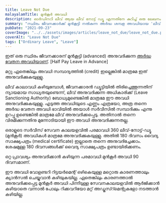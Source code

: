 ```yaml
---
title: Leave Not Due
malayalamTitle: മുൻ‌കൂർ അവധി
description: ഓർഡിനറി ലീവ് ആയ ലീവ് നോട്ട് ഡ്യൂ എന്നതിനേ കുറിച്ച് ഒരു ലേഖനം
summary: "സ്ഥിരം ജീവനക്കാർക്ക് മുൻകൂട്ടി നൽകുന്ന അർദ്ധ ശമ്പള അവധിയായ 'ലീവ് നോട്ട് ഡ്യൂ' എന്നതിനെക്കുറിച്ചു ഒരു ലേഖനം. യോഗ്യത, അനുവദനീയമായ പരമാവധി ദിവസങ്ങൾ എന്നിവ ഉൾപ്പെടെ മറ്റു വ്യവസ്ഥകളും പ്രതിപാദിക്കുന്നു"
pubDate: "2021-09-23"
coverImage: "../../assets/images/articles/leave_not_due/leave_not_due.png"
coverAlt: "Leave Not Due"
tags: ["Ordinary Leave", "Leave"]
---
```


ഇത് ഒരു സ്ഥിരം ജീവനക്കാരന് മുൻകൂട്ടി (advanced) അനുവദിക്കുന്ന [അർദ്ധ വേതന അവധിയാണ്](/article/half-pay-leave/). [Half Pay Leave in Advance]

മറ്റു ഏതെങ്കിലും അവധി സമ്പാദ്യത്തിൽ (credit) ഇല്ലെങ്കിൽ മാത്രമേ ഇത് അനുവദിക്കുകയുള്ളു.

ലീവ് കാലാവധി കഴിയുമ്പോൾ, ജീവനക്കാരൻ ഡ്യൂട്ടിയിൽ തിരിച്ചെത്തുന്നതിന് ന്യായമായ സാധ്യതയുണ്ടെന്ന്, ലീവ് അനുവദിക്കുന്ന അധികാരിക്ക് (Leave Sanctioning Authority) ബോധ്യമുണ്ടെങ്കിൽ മാത്രമേ ഈ അവധി അനുവദിക്കുകയുള്ളു. എടുത്ത അവധിയുടെ എണ്ണം എത്രയോ, അത്ര തന്നെ അർദ്ധ വേതന അവധി ഭാവിയിൽ അയാൾ സർവീസിൽ സമ്പാദിക്കും എന്നു ഉറപ്പു ഉണ്ടെങ്കിൽ മാത്രമേ ലീവ് അനുവദിക്കപ്പെടു. അതിനാൽ തന്നെ വിരമിക്കുന്നതിനു മുന്നോടിയായി ഈ അവധി അനുവദിക്കുന്നതല്ല.

ഒരാളുടെ സർവീസ് സേവന കാലയളവിൽ പരമാവധി 360 ലീവ്-നോട്ട്-ഡ്യൂ (മുൻ‌കൂർ) അവധികൾ മാത്രമേ അനുവദിക്കുകയുള്ളു. അതിൽ 180 ദിവസം വൈദ്യ സാക്ഷ്യപത്രം (medical certificate) ഇല്ലാതെ തന്നെ അനുവദിച്ചേക്കാം. ശേഷമുള്ള 180 ദിവസങ്ങൾക്ക് വൈദ്യ സാക്ഷ്യപത്രം ഉണ്ടായിരിക്കണം.

ഒറ്റ പ്രാവശ്യം അനുവദിക്കാൻ കഴിയുന്ന പരമാവധി മുൻ‌കൂർ അവധി 90 ദിവസമാണ്.

ഈ അവധി വോളണ്ടറി റിട്ടയർമെന്റ് ഒഴികെയുള്ള മറ്റൊരു കാരണത്താലും ക്യാൻസൽ ചെയ്യുവാൻ കഴിയുകയില്ല. ഏതെങ്കിലും കാരണത്താൽ അനുവദിക്കപ്പെട്ട മുൻ‌കൂർ അവധി പിന്നീടുള്ള സേവനകാലയളവിൽ ആർജിക്കാൻ കഴിയാതെ വന്നാൽ പോലും റിക്കവറിയോ മറ്റ് അഡ്ജസ്റ്മെന്റുകളോ നടത്താൻ കഴിയില്ല.
